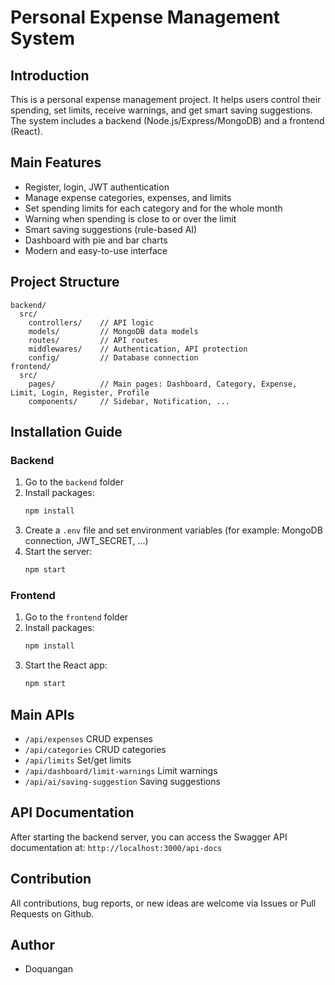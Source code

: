 
# Personal Expense Management System

## Introduction
This is a personal expense management project. It helps users control their spending, set limits, receive warnings, and get smart saving suggestions. The system includes a backend (Node.js/Express/MongoDB) and a frontend (React).

## Main Features
- Register, login, JWT authentication
- Manage expense categories, expenses, and limits
- Set spending limits for each category and for the whole month
- Warning when spending is close to or over the limit
- Smart saving suggestions (rule-based AI)
- Dashboard with pie and bar charts
- Modern and easy-to-use interface

## Project Structure
```
backend/
  src/
    controllers/    // API logic
    models/         // MongoDB data models
    routes/         // API routes
    middlewares/    // Authentication, API protection
    config/         // Database connection
frontend/
  src/
    pages/          // Main pages: Dashboard, Category, Expense, Limit, Login, Register, Profile
    components/     // Sidebar, Notification, ...
```

## Installation Guide
### Backend
1. Go to the `backend` folder
2. Install packages:
   ```bash
   npm install
   ```
3. Create a `.env` file and set environment variables (for example: MongoDB connection, JWT_SECRET, ...)
4. Start the server:
   ```bash
   npm start
   ```

### Frontend
1. Go to the `frontend` folder
2. Install packages:
   ```bash
   npm install
   ```
3. Start the React app:
   ```bash
   npm start
   ```

## Main APIs
- `/api/expenses` CRUD expenses
- `/api/categories` CRUD categories
- `/api/limits` Set/get limits
- `/api/dashboard/limit-warnings` Limit warnings
- `/api/ai/saving-suggestion` Saving suggestions

## API Documentation
After starting the backend server, you can access the Swagger API documentation at:
`http://localhost:3000/api-docs`

## Contribution
All contributions, bug reports, or new ideas are welcome via Issues or Pull Requests on Github.

## Author
- Doquangan